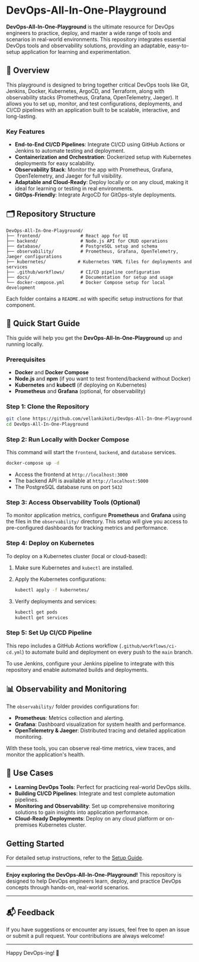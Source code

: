 
# DevOps-All-In-One-Playground

**DevOps-All-In-One-Playground** is the ultimate resource for DevOps engineers to practice, deploy, and master a wide range of tools and scenarios in real-world environments. This repository integrates essential DevOps tools and observability solutions, providing an adaptable, easy-to-setup application for learning and experimentation.

## 📖 Overview

This playground is designed to bring together critical DevOps tools like Git, Jenkins, Docker, Kubernetes, ArgoCD, and Terraform, along with observability stacks (Prometheus, Grafana, OpenTelemetry, Jaeger). It allows you to set up, monitor, and test configurations, deployments, and CI/CD pipelines with an application built to be scalable, interactive, and long-lasting.

### Key Features
- **End-to-End CI/CD Pipelines**: Integrate CI/CD using GitHub Actions or Jenkins to automate testing and deployment.
- **Containerization and Orchestration**: Dockerized setup with Kubernetes deployments for easy scalability.
- **Observability Stack**: Monitor the app with Prometheus, Grafana, OpenTelemetry, and Jaeger for full visibility.
- **Adaptable and Cloud-Ready**: Deploy locally or on any cloud, making it ideal for learning or testing in real environments.
- **GitOps-Friendly**: Integrate ArgoCD for GitOps-style deployments.

## 🗂 Repository Structure

```plaintext
DevOps-All-In-One-Playground/
├── frontend/               # React app for UI
├── backend/                # Node.js API for CRUD operations
├── database/               # PostgreSQL setup and schema
├── observability/          # Prometheus, Grafana, OpenTelemetry, Jaeger configurations
├── kubernetes/            # Kubernetes YAML files for deployments and services
├── .github/workflows/      # CI/CD pipeline configuration
├── docs/                   # Documentation for setup and usage
└── docker-compose.yml      # Docker Compose setup for local development
```

Each folder contains a `README.md` with specific setup instructions for that component.

## 🚀 Quick Start Guide

This guide will help you get the **DevOps-All-In-One-Playground** up and running locally.

### Prerequisites
- **Docker** and **Docker Compose**
- **Node.js** and **npm** (if you want to test frontend/backend without Docker)
- **Kubernetes** and **kubectl** (if deploying on Kubernetes)
- **Prometheus** and **Grafana** (optional, for observability)

### Step 1: Clone the Repository
```bash
git clone https://github.com/vellankikoti/DevOps-All-In-One-Playground.git
cd DevOps-All-In-One-Playground
```

### Step 2: Run Locally with Docker Compose
This command will start the `frontend`, `backend`, and `database` services.
```bash
docker-compose up -d
```

- Access the frontend at `http://localhost:3000`
- The backend API is available at `http://localhost:5000`
- The PostgreSQL database runs on port `5432`

### Step 3: Access Observability Tools (Optional)
To monitor application metrics, configure **Prometheus** and **Grafana** using the files in the `observability/` directory. This setup will give you access to pre-configured dashboards for tracking metrics and performance.

### Step 4: Deploy on Kubernetes
To deploy on a Kubernetes cluster (local or cloud-based):
1. Make sure Kubernetes and `kubectl` are installed.
2. Apply the Kubernetes configurations:

   ```bash
   kubectl apply -f kubernetes/
   ```

3. Verify deployments and services:
   ```bash
   kubectl get pods
   kubectl get services
   ```

### Step 5: Set Up CI/CD Pipeline
This repo includes a GitHub Actions workflow (`.github/workflows/ci-cd.yml`) to automate build and deployment on every push to the `main` branch.

To use Jenkins, configure your Jenkins pipeline to integrate with this repository and enable automated builds and deployments.

## 📊 Observability and Monitoring

The `observability/` folder provides configurations for:
- **Prometheus**: Metrics collection and alerting.
- **Grafana**: Dashboard visualization for system health and performance.
- **OpenTelemetry & Jaeger**: Distributed tracing and detailed application monitoring.

With these tools, you can observe real-time metrics, view traces, and monitor the application's health.

## 🎯 Use Cases

- **Learning DevOps Tools**: Perfect for practicing real-world DevOps skills.
- **Building CI/CD Pipelines**: Integrate and test complete automation pipelines.
- **Monitoring and Observability**: Set up comprehensive monitoring solutions to gain insights into application performance.
- **Cloud-Ready Deployments**: Deploy on any cloud platform or on-premises Kubernetes cluster.

## Getting Started

For detailed setup instructions, refer to the [Setup Guide](docs/setup_guide.md).

---

**Enjoy exploring the DevOps-All-In-One-Playground!** This repository is designed to help DevOps engineers learn, deploy, and practice DevOps concepts through hands-on, real-world scenarios.

---

## 📬 Feedback

If you have suggestions or encounter any issues, feel free to open an issue or submit a pull request. Your contributions are always welcome!

---

Happy DevOps-ing! 🚀
